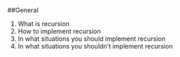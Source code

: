 ##General
1. What is recursion
2. How to implement recursion
3. In what situations you should implement recursion
4. In what situations you shouldn’t implement recursion

